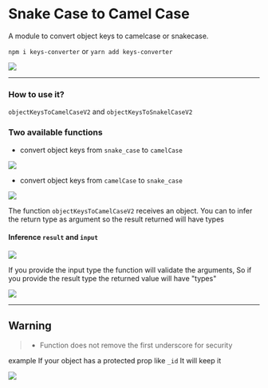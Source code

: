 # Snake Case to Camel Case

A module to convert object keys to camelcase or snakecase.

`npm i keys-converter` or `yarn add keys-converter`

<img src="https://alessandrodev.s3.amazonaws.com/import.png">

---

### How to use it?

`objectKeysToCamelCaseV2` and `objectKeysToSnakelCaseV2`

### Two available functions

- convert object keys from `snake_case` to `camelCase`

<img src="https://alessandrodev.s3.amazonaws.com/to_camel_case.png">

- convert object keys from `camelCase` to `snake_case`

<img src="https://alessandrodev.s3.amazonaws.com/to_snake_case.png">

The function `objectKeysToCamelCaseV2` receives an object.
You can to infer the return type as argument so the result returned will have types

#### Inference `result` and `input`

<img src="https://alessandrodev.s3.amazonaws.com/types.png">

If you provide the input type the function will validate the arguments,
So if you provide the result type the returned value will have "types"

<img src="https://alessandrodev.s3.amazonaws.com/inference_type.png">

---

## Warning

> - Function does not remove the first underscore for security

example
If your object has a protected prop like `_id` It will keep it

<img src="https://alessandrodev.s3.amazonaws.com/keep_id.png">
